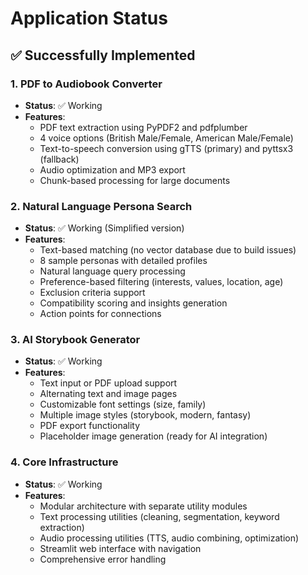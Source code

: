 # Application Status

## ✅ Successfully Implemented

### 1. PDF to Audiobook Converter
- **Status**: ✅ Working
- **Features**:
  - PDF text extraction using PyPDF2 and pdfplumber
  - 4 voice options (British Male/Female, American Male/Female)
  - Text-to-speech conversion using gTTS (primary) and pyttsx3 (fallback)
  - Audio optimization and MP3 export
  - Chunk-based processing for large documents

### 2. Natural Language Persona Search
- **Status**: ✅ Working (Simplified version)
- **Features**:
  - Text-based matching (no vector database due to build issues)
  - 8 sample personas with detailed profiles
  - Natural language query processing
  - Preference-based filtering (interests, values, location, age)
  - Exclusion criteria support
  - Compatibility scoring and insights generation
  - Action points for connections

### 3. AI Storybook Generator
- **Status**: ✅ Working
- **Features**:
  - Text input or PDF upload support
  - Alternating text and image pages
  - Customizable font settings (size, family)
  - Multiple image styles (storybook, modern, fantasy)
  - PDF export functionality
  - Placeholder image generation (ready for AI integration)

### 4. Core Infrastructure
- **Status**: ✅ Working
- **Features**:
  - Modular architecture with separate utility modules
  - Text processing utilities (cleaning, segmentation, keyword extraction)
  - Audio processing utilities (TTS, audio combining, optimization)
  - Streamlit web interface with navigation
  - Comprehensive error handling


